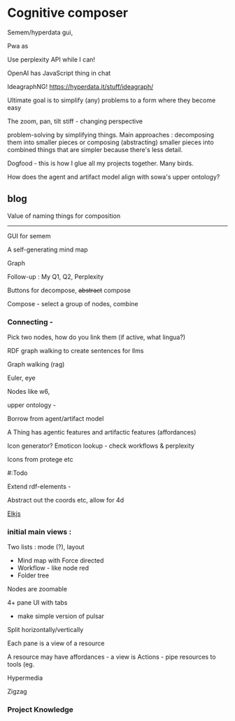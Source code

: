 # Cognitive composer 

Semem/hyperdata gui,

Pwa as 

Use perplexity API while I can!

OpenAI has JavaScript thing in chat

IdeagraphNG! https://hyperdata.it/stuff/ideagraph/

Ultimate goal is to simplify (any) problems to a form where they become easy

The zoom, pan, tilt stiff - changing perspective

  problem-solving by simplifying things. Main approaches : decomposing them into smaller pieces or composing (abstracting) smaller pieces  into combined things that are simpler because there's less detail.
  
  Dogfood - this is how I glue all my projects together. Many birds.
  
  How does the agent and artifact model align with sowa's upper ontology?

## blog

Value of naming things for composition

---

GUI for semem

A self-generating mind map 

Graph 

Follow-up : My Q1, Q2, Perplexity

Buttons for decompose, ~~abstract~~ compose

Compose - select a group of nodes, combine

### Connecting - 

Pick two nodes, how do you link them (if active, what lingua?)

RDF graph walking to create sentences for llms

Graph walking (rag) 

Euler, eye

Nodes like w6, 

upper ontology - 

Borrow from agent/artifact model

A Thing has agentic features and artifactic features (affordances)

Icon generator? Emoticon lookup - check workflows & perplexity

Icons from protege etc

#:Todo

Extend rdf-elements - 

Abstract out the coords etc, allow for 4d

[Elkjs](https://github.com/kieler/elkjs)

### initial main views : 

Two lists : mode (?), layout

* Mind map with Force directed
* Workflow - like node red
* Folder tree

Nodes are zoomable

4+ pane UI with tabs
- make simple version of pulsar

Split horizontally/vertically

Each pane is a view of a resource

A resource may have affordances - a view is Actions - pipe resources to tools (eg. 

Hypermedia

Zigzag

### Project Knowledge




